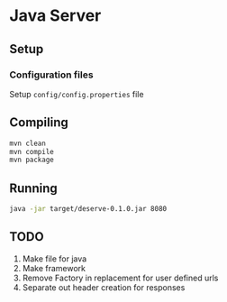# Java Server

## Setup

### Configuration files
Setup `config/config.properties` file

## Compiling
```bash
mvn clean
mvn compile
mvn package
```

## Running 
```bash
java -jar target/deserve-0.1.0.jar 8080
```

## TODO
1. Make file for java
2. Make framework
3. Remove Factory in replacement for user defined urls
4. Separate out header creation for responses

